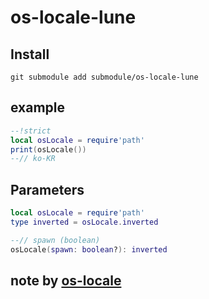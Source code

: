 # os-locale-lune

## Install
```
git submodule add submodule/os-locale-lune
```

## example
```lua
--!strict
local osLocale = require'path'
print(osLocale())
--// ko-KR
```

## Parameters
```lua
local osLocale = require'path'
type inverted = osLocale.inverted

--// spawn (boolean)
osLocale(spawn: boolean?): inverted
```

## note by [os-locale](https://github.com/sindresorhus/os-locale)
